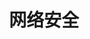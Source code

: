 ---
title: 网络安全
description: A description of this category
image:

# Badge style
style:
    background: "#DCF2F1"
    color: "#fff"
---